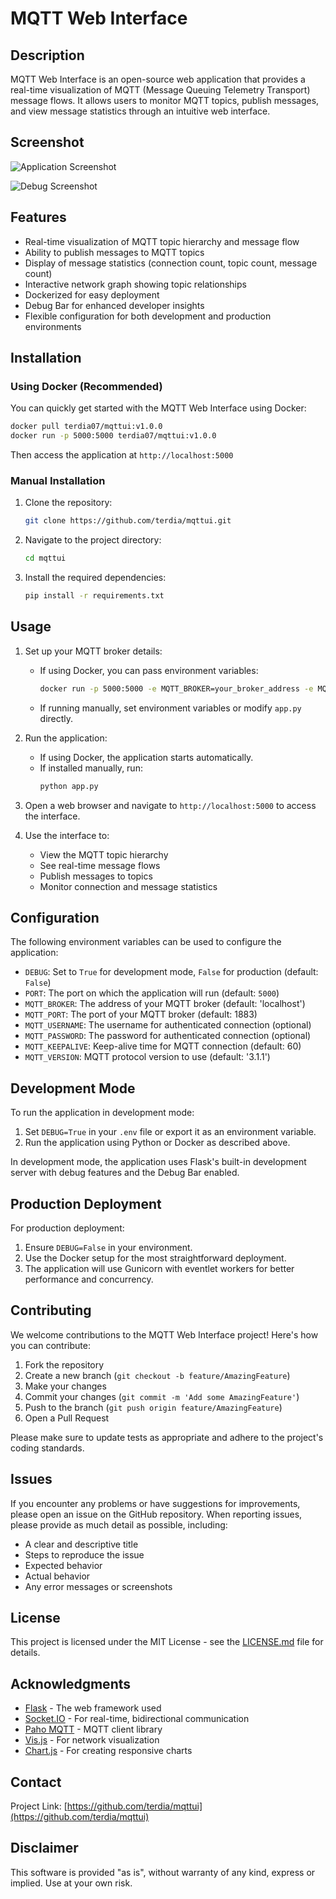 # MQTT Web Interface

## Description

MQTT Web Interface is an open-source web application that provides a real-time visualization of MQTT (Message Queuing Telemetry Transport) message flows. It allows users to monitor MQTT topics, publish messages, and view message statistics through an intuitive web interface.

## Screenshot

![Application Screenshot](static/screenshot.png)

![Debug Screenshot](static/screenshot_1.png)

## Features

- Real-time visualization of MQTT topic hierarchy and message flow
- Ability to publish messages to MQTT topics
- Display of message statistics (connection count, topic count, message count)
- Interactive network graph showing topic relationships
- Dockerized for easy deployment
- Debug Bar for enhanced developer insights
- Flexible configuration for both development and production environments

## Installation

### Using Docker (Recommended)

You can quickly get started with the MQTT Web Interface using Docker:

```bash
docker pull terdia07/mqttui:v1.0.0
docker run -p 5000:5000 terdia07/mqttui:v1.0.0
```

Then access the application at `http://localhost:5000`

### Manual Installation

1. Clone the repository:
   ```bash
   git clone https://github.com/terdia/mqttui.git
   ```
2. Navigate to the project directory:
   ```bash
   cd mqttui
   ```
3. Install the required dependencies:
   ```bash
   pip install -r requirements.txt
   ```

## Usage

1. Set up your MQTT broker details:
   - If using Docker, you can pass environment variables:
     ```bash
     docker run -p 5000:5000 -e MQTT_BROKER=your_broker_address -e MQTT_PORT=1883 terdia07/mqttui:v1.0.0
     ```
   - If running manually, set environment variables or modify `app.py` directly.

2. Run the application:
   - If using Docker, the application starts automatically.
   - If installed manually, run:
     ```bash
     python app.py
     ```

3. Open a web browser and navigate to `http://localhost:5000` to access the interface.

4. Use the interface to:
   - View the MQTT topic hierarchy
   - See real-time message flows
   - Publish messages to topics
   - Monitor connection and message statistics

## Configuration

The following environment variables can be used to configure the application:

- `DEBUG`: Set to `True` for development mode, `False` for production (default: `False`)
- `PORT`: The port on which the application will run (default: `5000`)
- `MQTT_BROKER`: The address of your MQTT broker (default: 'localhost')
- `MQTT_PORT`: The port of your MQTT broker (default: 1883)
- `MQTT_USERNAME`: The username for authenticated connection (optional)
- `MQTT_PASSWORD`: The password for authenticated connection (optional)
- `MQTT_KEEPALIVE`: Keep-alive time for MQTT connection (default: 60)
- `MQTT_VERSION`: MQTT protocol version to use (default: '3.1.1')

## Development Mode

To run the application in development mode:

1. Set `DEBUG=True` in your `.env` file or export it as an environment variable.
2. Run the application using Python or Docker as described above.

In development mode, the application uses Flask's built-in development server with debug features and the Debug Bar enabled.

## Production Deployment

For production deployment:

1. Ensure `DEBUG=False` in your environment.
2. Use the Docker setup for the most straightforward deployment.
3. The application will use Gunicorn with eventlet workers for better performance and concurrency.

## Contributing

We welcome contributions to the MQTT Web Interface project! Here's how you can contribute:

1. Fork the repository
2. Create a new branch (`git checkout -b feature/AmazingFeature`)
3. Make your changes
4. Commit your changes (`git commit -m 'Add some AmazingFeature'`)
5. Push to the branch (`git push origin feature/AmazingFeature`)
6. Open a Pull Request

Please make sure to update tests as appropriate and adhere to the project's coding standards.

## Issues

If you encounter any problems or have suggestions for improvements, please open an issue on the GitHub repository. When reporting issues, please provide as much detail as possible, including:

- A clear and descriptive title
- Steps to reproduce the issue
- Expected behavior
- Actual behavior
- Any error messages or screenshots

## License

This project is licensed under the MIT License - see the [LICENSE.md](LICENSE.md) file for details.

## Acknowledgments

- [Flask](https://flask.palletsprojects.com/) - The web framework used
- [Socket.IO](https://socket.io/) - For real-time, bidirectional communication
- [Paho MQTT](https://www.eclipse.org/paho/) - MQTT client library
- [Vis.js](https://visjs.org/) - For network visualization
- [Chart.js](https://www.chartjs.org/) - For creating responsive charts

## Contact

Project Link: [https://github.com/terdia/mqttui](https://github.com/terdia/mqttui)

## Disclaimer

This software is provided "as is", without warranty of any kind, express or implied. Use at your own risk.